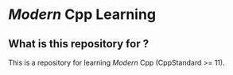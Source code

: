 ﻿# _Modern_ Cpp Learning

## What is this repository for ?

This is a repository for learning _Modern_ Cpp (CppStandard >= 11).
